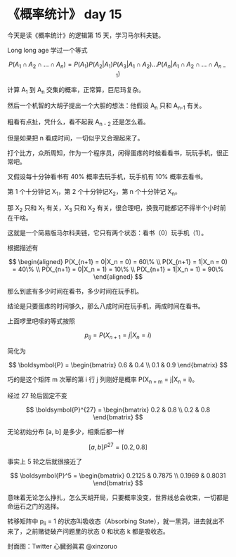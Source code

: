 # 《概率统计》 day 15

今天是读《概率统计》的逻辑第 15 天，学习马尔科夫链。

Long long age 学过一个等式

$$
P(A_1 \cap A_2 \cap ... \cap A_n) = P(A_1)P(A_2 | A_1)P(A_3 | A_1 \cap A_2) ... P(A_n | A_1 \cap A_2 \cap ... \cap A_{n - 1})
$$

计算 A<sub>1</sub> 到 A<sub>n</sub> 交集的概率，正常算，巨尼玛复杂。

然后一个机智的大胡子提出一个大胆的想法：他假设 A<sub>n</sub> 只和 A<sub>n-1</sub> 有关。

粗看有点扯，凭什么，看不起我 A<sub>n - 2</sub> 还是怎么着。

但是如果把 n 看成时间，一切似乎又合理起来了。

打个比方，众所周知，作为一个程序员，闲得蛋疼的时候看看书，玩玩手机，很正常吧。

又假设每十分钟看书有 40% 概率去玩手机，玩手机有 10% 概率去看书。

第 1 个十分钟记 X<sub>1</sub>，第 2 个十分钟记X<sub>2</sub>，第 n 个十分钟记 X<sub>n</sub>。

那 X<sub>2</sub> 只和 X<sub>1</sub> 有关，X<sub>3</sub> 只和 X<sub>2</sub> 有关，很合理吧，换我可能都记不得半个小时前在干啥。

这就是一个简易版马尔科夫链，它只有两个状态：看书（0）玩手机（1）。

根据描述有

$$
\begin{aligned}
P(X_{n+1} = 0|X_n = 0) = 60\% \\
P(X_{n+1} = 1|X_n = 0) = 40\% \\
P(X_{n+1} = 0|X_n = 1) = 10\% \\
P(X_{n+1} = 1|X_n = 1) = 90\%
\end{aligned}
$$

那么到底有多少时间在看书，多少时间在玩手机。

结论是只要蛋疼的时间够久，那么八成时间在玩手机，两成时间在看书。

上面啰里吧嗦的等式按照

$$
p_{ij} = P(X_{n+1} = j|X_n = i)
$$

简化为

$$
\boldsymbol{P} = \begin{bmatrix}
0.6 & 0.4 \\
0.1 & 0.9
\end{bmatrix}
$$

巧的是这个矩阵 m 次幂的第 i 行 j 列刚好是概率 P(X<sub>n + m</sub> = j|X<sub>n</sub> = i)。

经过 27 轮后固定不变

$$
\boldsymbol{P}^{27} = \begin{bmatrix}
0.2 & 0.8 \\
0.2 & 0.8
\end{bmatrix}
$$

无论初始分布 [a, b] 是多少，相乘后都一样

$$
[a, b]P^{27} = [0.2, 0.8]
$$

事实上 5 轮之后就很接近了

$$
\boldsymbol{P}^5 = \begin{bmatrix}
0.2125 & 0.7875 \\
0.1969 & 0.8031
\end{bmatrix}
$$

意味着无论怎么挣扎，怎么天胡开局，只要概率没变，世界线总会收束，一切都是命运石之门的选择。

转移矩阵中 p<sub>ii</sub> = 1 的状态叫吸收态（Absorbing State），就一黑洞，进去就出不来了，之前赌徒破产问题里的状态 0 和状态 k 都是吸收态。

封面图：Twitter 心臓弱眞君 @xinzoruo